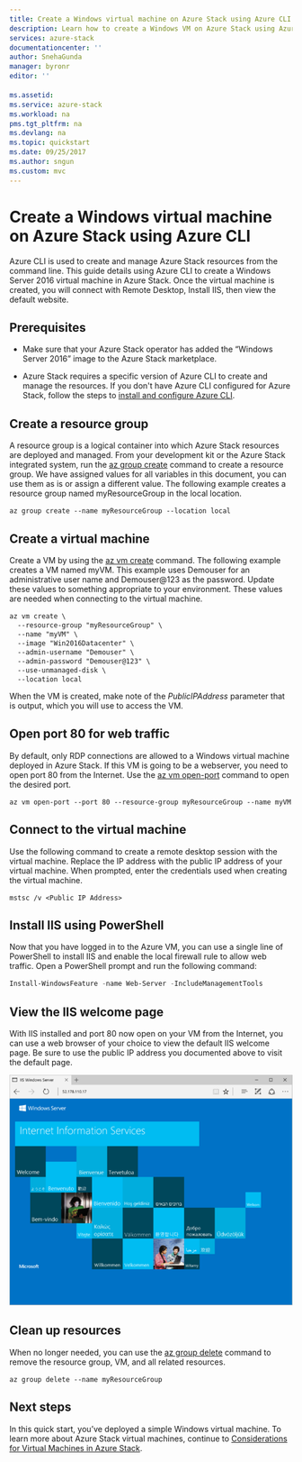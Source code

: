 ```yaml
---
title: Create a Windows virtual machine on Azure Stack using Azure CLI | Microsoft Docs
description: Learn how to create a Windows VM on Azure Stack using Azure CLI
services: azure-stack
documentationcenter: ''
author: SnehaGunda
manager: byronr
editor: ''

ms.assetid:
ms.service: azure-stack
ms.workload: na
pms.tgt_pltfrm: na
ms.devlang: na
ms.topic: quickstart
ms.date: 09/25/2017
ms.author: sngun
ms.custom: mvc
---
```


# Create a Windows virtual machine on Azure Stack using Azure CLI

Azure CLI is used to create and manage Azure Stack resources from the command line. This guide details using Azure CLI to create a Windows Server 2016 virtual machine in Azure Stack. Once the virtual machine is created, you will connect with Remote Desktop, Install IIS, then view the default website. 

## Prerequisites 

* Make sure that your Azure Stack operator has added the “Windows Server 2016” image to the Azure Stack marketplace.  

* Azure Stack requires a specific version of Azure CLI to create and manage the resources. If you don't have Azure CLI configured for Azure Stack, follow the steps to [install and configure Azure CLI](azure-stack-connect-cli.md).

## Create a resource group

A resource group is a logical container into which Azure Stack resources are deployed and managed. From your development kit or the Azure Stack integrated system, run the [az group create](/cli/azure/group#create) command to create a resource group. We have assigned values for all variables in this document, you can use them as is or assign a different value. 
The following example creates a resource group named myResourceGroup in the local location.

```cli
az group create --name myResourceGroup --location local
```

## Create a virtual machine

Create a VM by using the [az vm create](/cli/azure/vm#create) command. The following example creates a VM named myVM. This example uses Demouser for an administrative user name and Demouser@123 as the password. Update these values to something appropriate to your environment. These values are needed when connecting to the virtual machine.

```cli
az vm create \
  --resource-group "myResourceGroup" \
  --name "myVM" \
  --image "Win2016Datacenter" \
  --admin-username "Demouser" \
  --admin-password "Demouser@123" \
  --use-unmanaged-disk \
  --location local
```

When the VM is created, make note of the *PublicIPAddress* parameter that is output, which you will use to access the VM.
 
## Open port 80 for web traffic

By default, only RDP connections are allowed to a Windows virtual machine deployed in Azure Stack. If this VM is going to be a webserver, you need to open port 80 from the Internet. Use the [az vm open-port](/cli/azure/vm#open-port) command to open the desired port.

```cli
az vm open-port --port 80 --resource-group myResourceGroup --name myVM
```

## Connect to the virtual machine

Use the following command to create a remote desktop session with the virtual machine. Replace the IP address with the public IP address of your virtual machine. When prompted, enter the credentials used when creating the virtual machine.

```
mstsc /v <Public IP Address>
```

## Install IIS using PowerShell

Now that you have logged in to the Azure VM, you can use a single line of PowerShell to install IIS and enable the local firewall rule to allow web traffic. Open a PowerShell prompt and run the following command:

```powershell
Install-WindowsFeature -name Web-Server -IncludeManagementTools
```

## View the IIS welcome page

With IIS installed and port 80 now open on your VM from the Internet, you can use a web browser of your choice to view the default IIS welcome page. Be sure to use the public IP address you documented above to visit the default page. 

![IIS default site](./media/azure-stack-quick-create-vm-windows-cli/default-iis-website.png) 

## Clean up resources

When no longer needed, you can use the [az group delete](/cli/azure/group#delete) command to remove the resource group, VM, and all related resources.

```cli
az group delete --name myResourceGroup
```

## Next steps

In this quick start, you’ve deployed a simple Windows virtual machine. To learn more about Azure Stack virtual machines, continue to [Considerations for Virtual Machines in Azure Stack](azure-stack-vm-considerations.md).
